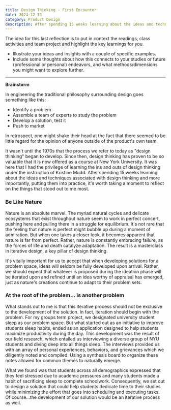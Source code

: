 ```yaml
---
title: Design Thinking - First Encounter
date: 2024-12-13
category: Product Design
description: After spending 15 weeks learning about the ideas and techniques associated with design thinking and more importantly, putting them into practice, I wanted to take a moment to reflect on some emergent concepts that stood out to me.
---
```


The idea for this last reflection is to put in context the readings, class activities and team project and highlight the key learnings for _you._

- Illustrate your ideas and insights with a couple of specific examples.
- Include some thoughts about how this connects to your studies or future (professional or personal) endeavors, and what methods/dimensions you might want to explore further.

---

**Brainstorm**

In engineering the traditional philosophy surrounding design goes something like this:

- Identify a problem
- Assemble a team of experts to study the problem
- Develop a solution, test it
- Push to market

In retrospect, one might shake their head at the fact that there seemed to be little regard for the opinion of anyone outside of the product's own team.

It wasn't until the 1970s that the process we refer to today as "design thinking" began to develop. Since then, design thinking has proven to be so valuable that it is now offered as a course at New York University. It was here that I had the privilege of learning the ins and outs of design thinking under the instruction of Kristine Mudd. After spending 15 weeks learning about the ideas and techniques associated with design thinking and more importantly, putting them into practice, it's worth taking a moment to reflect on the things that stood out to me most.

### Be Like Nature

Nature is an absolute marvel. The myriad natural cycles and delicate ecosystems that exist throughout nature seem to work in perfect concert, pushing here and pulling there in a struggle for equilibrium. It's not rare that the feeling that nature is perfect might bubble up during a moment of admiration. But when one takes a closer look, it becomes apparent that nature is far from perfect. Rather, nature is constantly embracing failure, as the forces of life and death catalyze adaptation. The result is a masterclass in iterative design, a key pillar of design thinking.

It's vitally important for us to accept that when developing solutions for a problem space, ideas will seldom be fully developed upon arrival. Rather, we should expect that whatever is proposed during the ideation phase will be iterated upon and refined until an idea worthy of appraisal has emerged, just as nature's creations continue to adapt to their problem sets.

### At the root of the problem... is another problem

What stands out to me is that this iterative process should not be exclusive to the development of the solution. In fact, iteration should begin with the problem. For my groups term project, we designated university student sleep as our problem space. But what started out as an initiative to improve students sleep habits, ended as an application designed to help students maximize productivity during the day. This development was the result of our field research, which entailed us interviewing a diverse group of NYU students and diving deep into all things sleep. The interviews provided us with an array of personal experiences, behaviors, and grievances which we diligently noted and compiled. Using a synthesis board to organize these notes allowed for common themes to naturally emerge.

What we found was that students across all demographics expressed that they feel stressed due to academic pressures and many students made a habit of sacrificing sleep to complete schoolwork. Consequently, we set out to design a solution that could help students dedicate time to their studies while minimizing the effort that goes into scheduling and executing tasks. Of course...the development of our solution would be an iterative process as well.
